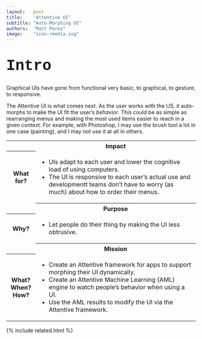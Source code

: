 ```yaml
---
layout:   post
title:    "Attentive UI"
subtitle: "Auto-Morphing UI"
authors:  "Matt Perez"
image:    "icon-rmedia.svg"
---
```


<div style="display: none; ">
 <p>UIs have gone from functional, to graphical, to responsive, to gestures. The Attentive UI is what comes next.</p>
</div>

<h1 style="font-size:40px; font-family:Courier New, monospace; margin-top:40px; ">Intro</h1>
 <p>Graphical UIs have gone from functional very basic, to graphical, to gesture, to responsive.</p>
 <p>The Attentive UI is what comes next. As the user works with the US, it auto-morphs to make the UI fit the user&rsquo;s <em>behavior</em>. This could be as simple as rearranging menus and making the most used items easier to reach in a given context. For example, with Photoshop, I may use the brush tool a lot in one case (painting), and I may not use it at all in others.</p> 
 <div class="_center">
  <table class="_explicitalignment">
   <tr id="_background">
    <td></td>
    <th>Impact</th>
   </tr>
   <tr>
    <th>What for?</th>
    <td>
     <ul>
      <li>UIs adapt to each user and lower the cognitive load of using computers.</li>
      <li>The UI is responsive to each user’s actual use and developmentt teams don&rsquo;t have to worry (as much) about how to order their menus.</li>
     </ul>
    </td>
   </tr>
   <tr id="_background">
    <td></td>
    <th>Purpose</th>
   </tr>
   <tr>
    <th>Why?</th>
    <td>
     <ul>
      <li>Let people do their thing by making the UI less obtrusive.</li>
     </ul>
    </td>
   </tr>
   <tr id="_background">
    <td></td>
    <th>Mission</th>
   </tr>
   <tr>
    <th>
     What?<br>
     When?<br>
     How?
    </th>
    <td>
     <ul>
      <li>Create an Attentive framework for apps to support morphing their UI dynamically.</li>
      <li>Create an Attentive Machine Learning (AML) engine to watch people&rsquo;s behavior when using a UI.</li>
      <li>Use the AML results to modify the UI via the Attentive framework.</li>
     </ul>
    </td>
   </tr>
  </table>
 </div>

{% include related.html %}
